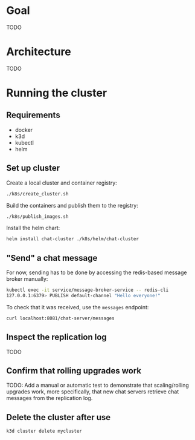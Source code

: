 # Goal

TODO

# Architecture

TODO

# Running the cluster

## Requirements

- docker
- k3d
- kubectl
- helm

## Set up cluster

Create a local cluster and container registry:

```bash
./k8s/create_cluster.sh
```

Build the containers and publish them to the registry:

```bash
./k8s/publish_images.sh
```

Install the helm chart:

```bash
helm install chat-cluster ./k8s/helm/chat-cluster
```

## "Send" a chat message

For now, sending has to be done by accessing the redis-based message broker
manually:

```bash
kubectl exec -it service/message-broker-service -- redis-cli
127.0.0.1:6379> PUBLISH default-channel "Hello everyone!"
```

To check that it was received, use the `messages` endpoint:

```bash
curl localhost:8081/chat-server/messages
```

## Inspect the replication log

TODO

## Confirm that rolling upgrades work

TODO: Add a manual or automatic test to demonstrate that scaling/rolling upgrades work, more specifically, that new chat servers retrieve chat messages from the replication log.

## Delete the cluster after use

```bash
k3d cluster delete mycluster
```
